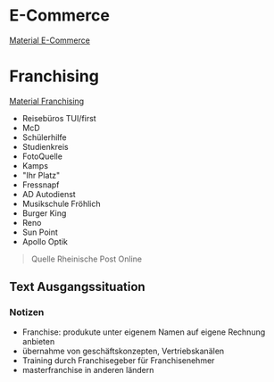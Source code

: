 #  E-Commerce
[Material E-Commerce](Material/2017_03_15_ecommerce.pdf)
# Franchising
[Material Franchising](Material/2017_03_15_franchising.pdf)
- Reisebüros TUI/first
- McD
- Schülerhilfe
- Studienkreis
- FotoQuelle
- Kamps
- "Ihr Platz"
- Fressnapf
- AD Autodienst
- Musikschule Fröhlich
- Burger King
- Reno
- Sun Point
- Apollo Optik
> Quelle Rheinische Post Online

## Text Ausgangssituation
### Notizen
- Franchise: produkute unter eigenem Namen auf eigene Rechnung anbieten
- übernahme von geschäftskonzepten, Vertriebskanälen
- Training durch Franchisegeber für Franchisenehmer
- masterfranchise in anderen ländern 
